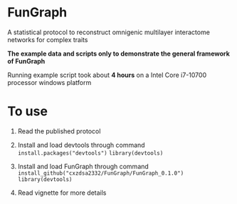 # FunGraph

A statistical protocol to reconstruct omnigenic multilayer interactome networks for complex traits

**The example data and scripts only to demonstrate the general framework of FunGraph**

Running example script took about **4 hours** on a Intel Core i7-10700 processor windows platform

# To use

1. Read the published protocol

2. Install and load devtools through command `install.packages("devtools")` `library(devtools)`

3. Install and load FunGraph through command `install_github("cxzdsa2332/FunGraph/FunGraph_0.1.0")` `library(devtools)`

4. Read vignette for more details
